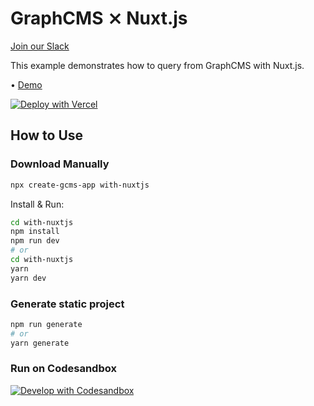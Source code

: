 # GraphCMS ⨯ Nuxt.js

[Join our Slack](https://slack.graphcms.com)

This example demonstrates how to query from GraphCMS with Nuxt.js.

• [Demo](https://graphcms-with-nuxtjs.now.sh)

[![Deploy with Vercel](https://vercel.com/button)](https://vercel.com/import/project?template=https://github.com/GraphCMS/graphcms-examples/tree/master/with-nuxtjs)

## How to Use

### Download Manually

```bash
npx create-gcms-app with-nuxtjs
```

Install & Run:

```bash
cd with-nuxtjs
npm install
npm run dev
# or
cd with-nuxtjs
yarn
yarn dev
```

### Generate static project

```bash
npm run generate
# or
yarn generate
```

### Run on Codesandbox

[![Develop with Codesandbox](https://codesandbox.io/static/img/play-codesandbox.svg)](https://codesandbox.io/s/github/GraphCMS/graphcms-examples/tree/master/with-nuxtjs)
